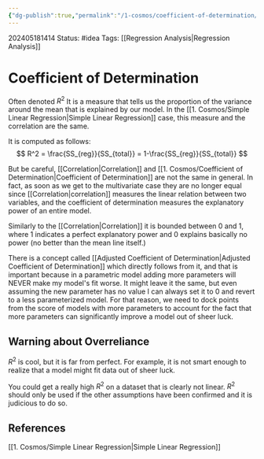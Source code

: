 ```yaml
---
{"dg-publish":true,"permalink":"/1-cosmos/coefficient-of-determination/"}
---
```



202405181414
Status: #idea
Tags: [[Regression Analysis\|Regression Analysis]] 
# Coefficient of Determination
Often denoted $R^2$ It is a measure that tells us the proportion of the variance around the mean that is explained by our model. In the [[1. Cosmos/Simple Linear Regression\|Simple Linear Regression]] case, this measure and the correlation are the same.

It is computed as follows:
$$
R^2 = \frac{SS_{reg}}{SS_{total}} = 1-\frac{SS_{reg}}{SS_{total}}
$$

But be careful, [[Correlation\|Correlation]] and [[1. Cosmos/Coefficient of Determination\|Coefficient of Determination]] are not the same in general. In fact, as soon as we get to the multivariate case they are no longer equal since [[Correlation\|correlation]] measures the linear relation between two variables, and the coefficient of determination measures the explanatory power of an entire model.

Similarly to the [[Correlation\|Correlation]] it is bounded between 0 and 1, where 1 indicates a perfect explanatory power and 0 explains basically no power (no better than the mean line itself.)

There is a concept called [[Adjusted Coefficient of Determination\|Adjusted Coefficient of Determination]] which directly follows from it, and that is important because in a parametric model adding more parameters will NEVER make my model's fit worse. It might leave it the same, but even assuming the new parameter has no value I can always set it to 0 and revert to a less parameterized model. For that reason, we need to dock points from the score of models with more parameters to account for the fact that more parameters can significantly improve a model out of sheer luck.

## Warning about Overreliance
$R^2$ is cool, but it is far from perfect. For example, it is not smart enough to realize that a model might fit data out of sheer luck.

You could get a really high $R^2$ on a dataset that is clearly not linear. $R^2$ should only be used if the other assumptions have been confirmed and it is judicious to do so.
## References
[[1. Cosmos/Simple Linear Regression\|Simple Linear Regression]]
